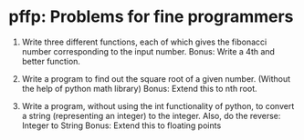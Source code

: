 pffp: Problems for fine programmers
===================================

1. Write three different functions, each of which gives the fibonacci number corresponding
   to the input number.
   Bonus: Write a 4th and better function.

2. Write a program to find out the square root of a given number. (Without the help of
   python math library)
   Bonus: Extend this to nth root.

3. Write a program, without using the int functionality of python, to convert a string
   (representing an integer) to the integer.
   Also, do the reverse: Integer to String
   Bonus: Extend this to floating points
